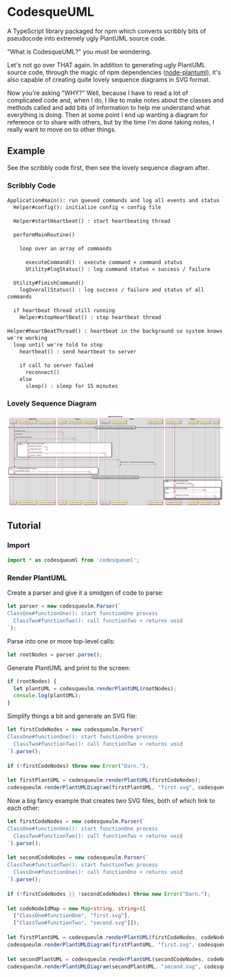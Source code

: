 # CodesqueUML

A TypeScript library packaged for npm which converts scribbly bits of pseudocode into extremely ugly PlantUML source code.

"What is CodesqueUML?" you must be wondering.

Let's not go over THAT again. In addition to generating ugly PlantUML source
code, through the magic of npm dependencies
([node-plantuml](https://www.npmjs.com/package/node-plantuml)), it's also
capable of creating quite lovely sequence diagrams in SVG format.

Now you're asking "WHY?" Well, because I have to read a lot of complicated code
and, when I do, I like to make notes about the classes and methods called and
add bits of information to help me understand what everything is doing. Then at
some point I end up wanting a diagram for reference or to share with others, but
by the time I'm done taking notes, I really want to move on to other things.

## Example

See the scribbly code first, then see the lovely sequence diagram after.

### Scribbly Code

```
Application#main(): run queued commands and log all events and status
  Helper#config(): initialize config < config file

  Helper#startHeartbeat() : start heartbeating thread

  performMainRoutine()

    loop over an array of commands

      executeCommand() : execute command < command status
      Utility#logStatus() : log command status < success / failure

  Utility#finishCommand()
    logOverallStatus() : log success / failure and status of all commands

  if heartbeat thread still running
    Helper#stopHeartBeat() : stop heartbeat thread

Helper#heartBeatThread() : heartbeat in the background so system knows we're working
  loop until we're told to stop
    heartbeat() : send heartbeat to server

    if call to server failed
      reconnect()
    else
      sleep() : sleep for 15 minutes
```

### Lovely Sequence Diagram

![Example Diagram](https://raw.githubusercontent.com/seanodell/codesqueuml/master/examples/examples.Application.main.png)

## Tutorial

### Import

```typescript
import * as codesqueuml from 'codesqueuml';
```

### Render PlantUML

Create a parser and give it a smidgen of code to parse:

```typescript
let parser = new codesqueulm.Parser(`
ClassOne#functionOne(): start functionOne process
  ClassTwo#functionTwo(): call functionTwo < returns void
`);
```

Parse into one or more top-level calls:

```typescript
let rootNodes = parser.parse();
```

Generate PlantUML and print to the screen:

```typescript
if (rootNodes) {
  let plantUML = codesqueulm.renderPlantUML(rootNodes);
  console.log(plantUML);
}
```

Simplify things a bit and generate an SVG file:

```typescript
let firstCodeNodes = new codesqueulm.Parser(`
ClassOne#functionOne(): start functionOne process
  ClassTwo#functionTwo(): call functionTwo < returns void
`).parse();

if (!firstCodeNodes) throw new Error("Darn.");

let firstPlantUML = codesqueulm.renderPlantUML(firstCodeNodes);
codesqueulm.renderPlantUMLDiagram(firstPlantUML, "first.svg", codesqueulm.Format.SVG);
```

Now a big fancy example that creates two SVG files, both of which link to each other:

```typescript
let firstCodeNodes = new codesqueulm.Parser(`
ClassOne#functionOne(): start functionOne process
  ClassTwo#functionTwo(): call functionTwo < returns void
`).parse();

let secondCodeNodes = new codesqueulm.Parser(`
ClassTwo#functionTwo(): start functionTwo process
  ClassOne#functionOne(): call functionOne < returns void
`).parse();

if (!firstCodeNodes || !secondCodeNodes) throw new Error("Darn.");

let codeNodeIdMap = new Map<string, string>([
  ["ClassOne#functionOne", "first.svg"],
  ["ClassTwo#functionTwo", "second.svg"]]);

let firstPlantUML = codesqueulm.renderPlantUML(firstCodeNodes, codeNodeIdMap);
codesqueulm.renderPlantUMLDiagram(firstPlantUML, "first.svg", codesqueulm.Format.SVG);

let secondPlantUML = codesqueulm.renderPlantUML(secondCodeNodes, codeNodeIdMap);
codesqueulm.renderPlantUMLDiagram(secondPlantUML, "second.svg", codesqueulm.Format.SVG);
```
